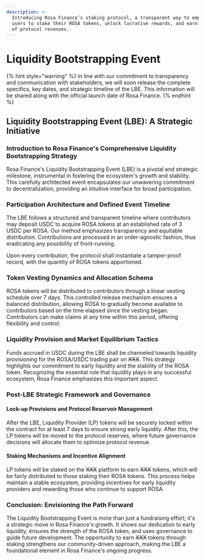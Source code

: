 ```yaml
---
description: >-
  Introducing Rosa Finance’s staking protocol, a transparent way to empower
  users to stake their ROSA tokens, unlock lucrative rewards, and earn a share
  of protocol revenues.
---
```


# Liquidity Bootstrapping Event

{% hint style="warning" %}
In line with our commitment to transparency and communication with stakeholders, we will soon release the complete specifics, key dates, and strategic timeline of the LBE. This information will be shared along with the official launch date of Rosa Finance.
{% endhint %}

## **Liquidity Bootstrapping Event (LBE): A Strategic Initiative**

### **Introduction to Rosa Finance's Comprehensive Liquidity Bootstrapping Strategy**

Rosa Finance's Liquidity Bootstrapping Event (LBE) is a pivotal and strategic milestone, instrumental in fostering the ecosystem's growth and stability. This carefully architected event encapsulates our unwavering commitment to decentralization, providing an intuitive interface for broad participation.

### **Participation Architecture and Defined Event Timeline**

The LBE follows a structured and transparent timeline where contributors may deposit USDC to acquire ROSA tokens at an established rate of 3 USDC per ROSA. Our method emphasizes transparency and equitable distribution. Contributions are processed in an order-agnostic fashion, thus eradicating any possibility of front-running.

Upon every contribution, the protocol shall instantiate a tamper-proof record, with the quantity of ROSA tokens apportioned.

### **Token Vesting Dynamics and Allocation Schema**

ROSA tokens will be distributed to contributors through a linear vesting schedule over 7 days. This controlled release mechanism ensures a balanced distribution, allowing ROSA to gradually become available to contributors based on the time elapsed since the vesting began. Contributors can make claims at any time within this period, offering flexibility and control.

### **Liquidity Provision and Market Equilibrium Tactics**

Funds accrued in USDC during the LBE shall be channeled towards liquidity provisioning for the ROSA/USDC trading pair on ~~XXX~~. This strategy highlights our commitment to early liquidity and the stability of the ROSA token. Recognizing the essential role that liquidity plays in any successful ecosystem, Rosa Finance emphasizes this important aspect.

### **Post-LBE Strategic Framework and Governance**

#### **Lock-up Provisions and Protocol Reservoir Management**

After the LBE, Liquidity Provider (LP) tokens will be securely locked within the contract for at least 7 days to ensure strong early liquidity. After this, the LP tokens will be moved to the protocol reserves, where future governance decisions will allocate them to optimize protocol revenue.

#### **Staking Mechanisms and Incentive Alignment**

LP tokens will be staked on the ~~XXX~~ platform to earn ~~XXX~~ tokens, which will be fairly distributed to those staking their ROSA tokens. This process helps maintain a stable ecosystem, providing incentives for early liquidity providers and rewarding those who continue to support ROSA.

### **Conclusion: Envisioning the Path Forward**

The Liquidity Bootstrapping Event is more than just a fundraising effort; it's a strategic move in Rosa Finance's growth. It shows our dedication to early liquidity, ensures the strength of the ROSA token, and uses governance to guide future development. The opportunity to earn ~~XXX~~ tokens through staking strengthens our community-driven approach, making the LBE a foundational element in Rosa Finance's ongoing progress.

